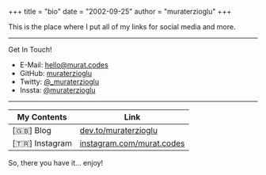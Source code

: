 +++
title = "bio"
date = "2002-09-25"
author = "muraterzioglu"
+++

This is the place where I put all of my links for social media and more.
  
-----------
Get In Touch!
- E-Mail: [hello@murat.codes](mailto:hello@murat.codes)
- GitHub: [muraterzioglu](https://github.com/muraterzioglu)
- Twitty: [@_muraterzioglu](https://twitter.com/_muraterzioglu)
- Inssta: [@muraterzioglu](https://instagram.com/muraterzioglu)

-----------
|My Contents    | Link |
|---------------|------|
|[🇬🇧] Blog      | [dev.to/muraterzioglu](https://dev.to/muraterzioglu)      |
|[🇹🇷] Instagram | [instagram.com/murat.codes](https://instagram.com/murat.codes)      |


So, there you have it... enjoy!
